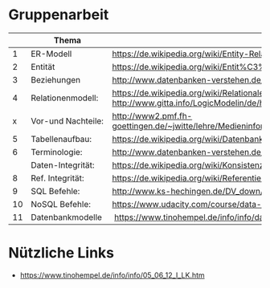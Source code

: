 # Gruppenarbeit

| | Thema              | Link                                                                                                                           |  
| -- | ------------------ | ------------------------------------------------------------------------------------------------------------------------------ |  
|1| ER-Modell          | https://de.wikipedia.org/wiki/Entity-Relationship-Modell                                                                       |  
|2| Entität            | https://de.wikipedia.org/wiki/Entit%C3%A4t_(Informatik)                                                                        |  
|3| Beziehungen        | http://www.datenbanken-verstehen.de/datenmodellierung/beziehungen-datenbanken/                                                 |  
|4| Relationenmodell:  | https://de.wikipedia.org/wiki/Relationale_Datenbank * http://www.gitta.info/LogicModelin/de/html/RelDBDesign_RepKonzER.html       |  
| x | Vor-und Nachteile: | http://www2.pmf.fh-goettingen.de/~jwitte/lehre/Medieninformatik/Datenbanken/Vorlesungskripte/Das%20Relationenmodell.pdf        |  
|5| Tabellenaufbau:    | https://de.wikipedia.org/wiki/Datenbanktabelle                                                                                 |  
|6| Terminologie:      | http://www.datenbanken-verstehen.de/datenmodellierung/grundbegriffe/ |  
|| Daten-Integrität:  | https://de.wikipedia.org/wiki/Konsistenz_(Datenspeicherung)#Konsistenz_in_klassischen_relationalen_Datenbanken                 |  
|8| Ref. Integrität:   | https://de.wikipedia.org/wiki/Referentielle_Integrit%C3%A4t                                                                    |  
|9| SQL Befehle:       | http://www.ks-hechingen.de/DV_down/bs_SQL.pdf                                                                                  |  
|10| NoSQL Befehle:     | https://www.udacity.com/course/data-wrangling-with-mongodb--ud032                                                              |  
|11 |Datenbankmodelle | https://www.tinohempel.de/info/info/datenbank/codd.htm |

# Nützliche Links
* https://www.tinohempel.de/info/info/05_06_12_I_LK.htm
